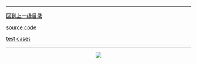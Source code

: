 ----------
[回到上一级目录](https://zhaochenyou.github.io/Way-to-Algorithm/Chapter-4/)

[source code](https://github.com/zhaochenyou/Way-to-Algorithm/blob/master/Chapter-4/LinearDP/src/LongestCommonSubsequence.hpp)

[test cases](https://github.com/zhaochenyou/Way-to-Algorithm/blob/master/Chapter-4/LinearDP/src/LongestCommonSubsequence.cpp)

----------
<p align="center"><img src="https://github.com/zhaochenyou/Way-to-Algorithm/raw/master/Chapter-4/LinearDP/res/LongestCommonSubsequence.png" /></p>
